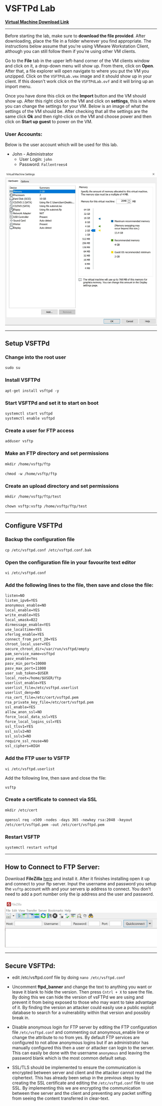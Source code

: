

# VSFTPd Lab

[**Virtual Machine Download Link**](https://drive.google.com/drive/folders/1D6WGWklYbE5IOQp-BTO6e7TZb1JRKwDa?usp=sharing)

------

Before starting the lab, make sure to **download the  file provided**. After downloading, place the file in a folder wherever you find appropriate. The instructions below assume that you're using VMware Workstation Client, although you can still follow them if you're using other VM clients.

Go to the **File** tab in the upper left-hand corner of the VM clients window and click on it, a drop-down menu will show up. From there, click on **Open**. After that, a file explorer will open navigate to where you put the VM you unzipped. Click on the `VSFTPdLab.vmx` image and it should show up in your client. If this doesn't work click on the `VSFTPdLab.ovf` and it will bring up an import menu. 

Once you have done this click on the **Import** button and the VM should show up. After this right click on the VM and click on **settings**, this is where you can change the settings for your VM. Below is an image of what the settings of the VM should be. After checking that all the settings are the same click **Ok** and then right-click on the VM and choose power and then click on **Start up guest** to power on the VM.


### User Accounts:

Below is the user account which will be used for this lab.

- John - Administrator
  - User Login: `john`
  - Password: `Fallentrees4`

![](https://github.com/liamb8/capstone/blob/main/Labs/SSH%20Hardening/Pictures/vmsettings.jpg)

------



## Setup VSFTPd

### Change into the root user

```
sudo su
```

### Install VSFTPd

```
apt-get install vsftpd -y
```

### Start VSFTPd and set it to start on boot

```
systemctl start vsftpd
systemctl enable vsftpd
```

### Create a user for FTP access

```
adduser vsftp
```

### Make an FTP directory and set permissions

```
mkdir /home/vsftp/ftp

chmod -w /home/vsftp/ftp
```

### Create an upload directory and set permissions

```
mkdir /home/vsftp/ftp/test

chown vsftp:vsftp /home/vsftp/ftp/test
```

------

## Configure VSFTPd

### Backup the configuration file

```
cp /etc/vsftpd.conf /etc/vsftpd.conf.bak
```

### Open the configuration file in your favourite text editor

```
vi /etc/vsftpd.conf
```

### Add the following lines to the file, then save and close the file:

```
listen=NO
listen_ipv6=YES
anonymous_enable=NO
local_enable=YES
write_enable=YES
local_umask=022
dirmessage_enable=YES
use_localtime=YES
xferlog_enable=YES
connect_from_port_20=YES
chroot_local_user=YES
secure_chroot_dir=/var/run/vsftpd/empty
pam_service_name=vsftpd
pasv_enable=Yes
pasv_min_port=10000
pasv_max_port=11000
user_sub_token=$USER
local_root=/home/$USER/ftp
userlist_enable=YES
userlist_file=/etc/vsftpd.userlist
userlist_deny=NO
rsa_cert_file=/etc/cert/vsftpd.pem
rsa_private_key_file=/etc/cert/vsftpd.pem
ssl_enable=YES
allow_anon_ssl=NO
force_local_data_ssl=YES
force_local_logins_ssl=YES
ssl_tlsv1=YES
ssl_sslv2=NO
ssl_sslv3=NO
require_ssl_reuse=NO
ssl_ciphers=HIGH
```

### Add the FTP user to VSFTP

```
vi /etc/vsftpd.userlist
```

Add the following line, then save and close the file:

```
vsftp
```

### Create a certificate to connect via SSL

```
mkdir /etc/cert

openssl req -x509 -nodes -days 365 -newkey rsa:2048 -keyout /etc/cert/vsftpd.pem -out /etc/cert/vsftpd.pem
```

### Restart VSFTP

```
systemctl restart vsftpd
```

------

## How to Connect to FTP Server:

Download **FileZilla** [here](https://filezilla-project.org/download.php?platform=win64) and install it. After it finishes installing open it up and connect to your ftp server. Input the username and password you setup the `vsftp` account with and your servers ip address to connect. You don't need to add a port number only the ip address and the user and password.

![](https://github.com/liamb8/capstone/blob/main/Labs/VSFTPd/Pictures/FileZilla.JPG)

------

## Secure VSFTPd:

- edit /etc/vsftpd.conf file by doing `nano /etc/vsftpd.conf`
- Uncomment **ftpd_banner** and change the text to anything you want or leave it blank to hide the version. Then press `Cntrl + X` to save the file. By doing this we can hide the version of vsFTPd we are using and prevent it from being exposed to those who may want to take advantage of it. By finding the version an attacker could easily use a public exploit database to search for a vulnerability within that version and possibly break in. 

- Disable anonymous login for FTP server by editing the FTP configuration file `/etc/vsftpd.conf` and commenting out anonymous_enable line or change the attribute to no from yes. By default FTP services are configured to not allow anonymous logins but if an administrator has manually configured this then a user or attacker can login to the server. This can easily be done with the username `anonymous` and leaving the password blank which is the most common default setup.  

- SSL/TLS should be implemented to ensure the communication is encrypted between server and client and the attacker cannot read the ciphertext. This has already been setup in the previous steps by creating the SSL certificate and editing the `/etc/vsftpd.conf` file to use SSL. By implementing this we are encrypting the communication between thee server and the client and preventing any packet sniffing from seeing the content transferred in clear-text. 